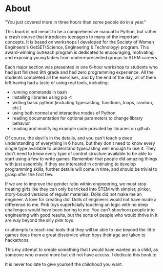 # About
"You just covered more in three hours than some people do in a year."

This book is not meant to be a comprehensive manual to Python, but rather a crash course that introduces teenagers to many of the important concepts.  It is based on workshops I developed for the Society of Women Engineers's GetSET(Science, Engineering & Technology) program. This award-winning outreach program is dedicated to encouraging, motivating and exposing young ladies from underrepresented groups to STEM careers.  

Each major section was presented in one 6-hour workshop to students who had just finished 9th grade and had zero programming experience.  All the students completed all the exercises, and by the end of the day, all of them left having had a taste of using real tools, including:
* running commands in bash
* installing libraries using pip -t
* writing basic python (including typecasting, functions, loops, random, etc.)
* using both normal and interactive modes of Python
* reading documentation for optional parameters to change library behavior
* reading and modifying example code provided by libraries on github


Of course, the devil's in the details, and you can't teach a deep understanding of everything in 6 hours, but they don't need to know every single type available to understand typecasting well enough to use it.  They don't need to know every type of control structure available to be able to start using a few to write games.  Remember that people did amazing things with just assembly.  If they are interested in continuing to develop programming skills, further details will come in time, and should be trivial to grasp after the first few.

If we are to improve the gender ratio within engineering, we must stop treating girls like they can only be tricked into STEM with simpler, pinker, story-bound versions of regular materials.  Dolls did not make me an engineer.  A love for creating did.  Dolls of engineers would not have made a difference to me.  Pink toys superficially touching on logic with no deep challenges would have been boring to me.  You can't shoehorn people into engineering with good results, but the sorts of people who would thrive in it are way beyond the silly pink toys.



or attempts to teach real tools that they will be able to use beyond the little games does them a great disservice when boys their age are taken to hackathons.  

This my attempt to create something that I would have wanted as a child, as someone who craved more but did not have access. I dedicate this book to 

It is never too late to give yourself the childhood you want.